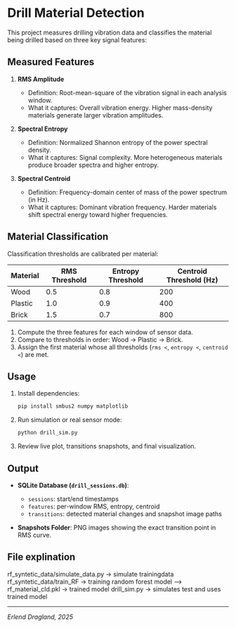 # Drill Material Detection

This project measures drilling vibration data and classifies the material being drilled based on three key signal features:

## Measured Features

1. **RMS Amplitude**

   * Definition: Root-mean-square of the vibration signal in each analysis window.
   * What it captures: Overall vibration energy. Higher mass-density materials generate larger vibration amplitudes.

2. **Spectral Entropy**

   * Definition: Normalized Shannon entropy of the power spectral density.
   * What it captures: Signal complexity. More heterogeneous materials produce broader spectra and higher entropy.

3. **Spectral Centroid**

   * Definition: Frequency-domain center of mass of the power spectrum (in Hz).
   * What it captures: Dominant vibration frequency. Harder materials shift spectral energy toward higher frequencies.

## Material Classification

Classification thresholds are calibrated per material:

| Material | RMS Threshold | Entropy Threshold | Centroid Threshold (Hz) |
| -------- | ------------- | ----------------- | ----------------------- |
| Wood     | 0.5           | 0.8               | 200                     |
| Plastic  | 1.0           | 0.9               | 400                     |
| Brick    | 1.5           | 0.7               | 800                     |

1. Compute the three features for each window of sensor data.
2. Compare to thresholds in order: Wood → Plastic → Brick.
3. Assign the first material whose all thresholds (`rms <`, `entropy <`, `centroid <`) are met.

## Usage

1. Install dependencies:

   ```bash
   pip install smbus2 numpy matplotlib
   ```
2. Run simulation or real sensor mode:

   ```bash
   python drill_sim.py
   ```
3. Review live plot, transitions snapshots, and final visualization.

## Output

* **SQLite Database (`drill_sessions.db`)**:

  * `sessions`: start/end timestamps
  * `features`: per-window RMS, entropy, centroid
  * `transitions`: detected material changes and snapshot image paths
* **Snapshots Folder**: PNG images showing the exact transition point in RMS curve.

## File explination
rf_syntetic_data/simulate_data.py -> simulate trainingdata
rf_syntetic_data/train_RF -> training random forest model
--> rf_material_cld.pkl -> trained model
drill_sim.py -> simulates test and uses trained model

---

*Erlend Dragland, 2025*
